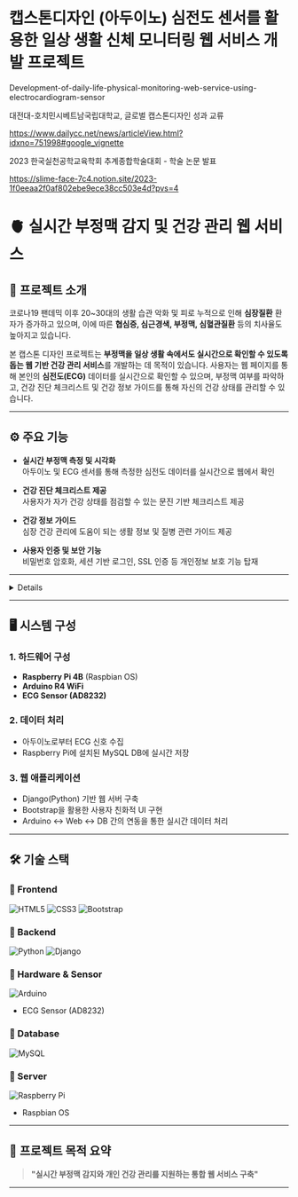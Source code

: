 # 캡스톤디자인 (아두이노) 심전도 센서를 활용한 일상 생활 신체 모니터링 웹 서비스 개발 프로젝트
Development-of-daily-life-physical-monitoring-web-service-using-electrocardiogram-sensor

대전대-호치민시베트남국립대학교, 글로벌 캡스톤디자인 성과 교류

https://www.dailycc.net/news/articleView.html?idxno=751998#google_vignette

2023 한국실천공학교육학회 추계종합학술대회 - 학술 논문 발표

https://slime-face-7c4.notion.site/2023-1f0eeaa2f0af802ebe9ece38cc503e4d?pvs=4



# 🫀 실시간 부정맥 감지 및 건강 관리 웹 서비스

## 📝 프로젝트 소개

코로나19 팬데믹 이후 20~30대의 생활 습관 악화 및 피로 누적으로 인해 **심장질환** 환자가 증가하고 있으며, 이에 따른 **협심증, 심근경색, 부정맥, 심혈관질환** 등의 치사율도 높아지고 있습니다.

본 캡스톤 디자인 프로젝트는 **부정맥을 일상 생활 속에서도 실시간으로 확인할 수 있도록 돕는 웹 기반 건강 관리 서비스**를 개발하는 데 목적이 있습니다. 사용자는 웹 페이지를 통해 본인의 **심전도(ECG)** 데이터를 실시간으로 확인할 수 있으며, 부정맥 여부를 파악하고, 건강 진단 체크리스트 및 건강 정보 가이드를 통해 자신의 건강 상태를 관리할 수 있습니다.

---

## ⚙️ 주요 기능

- **실시간 부정맥 측정 및 시각화**  
  아두이노 및 ECG 센서를 통해 측정한 심전도 데이터를 실시간으로 웹에서 확인

- **건강 진단 체크리스트 제공**  
  사용자가 자가 건강 상태를 점검할 수 있는 문진 기반 체크리스트 제공

- **건강 정보 가이드**  
  심장 건강 관리에 도움이 되는 생활 정보 및 질병 관련 가이드 제공

- **사용자 인증 및 보안 기능**  
  비밀번호 암호화, 세션 기반 로그인, SSL 인증 등 개인정보 보호 기능 탑재

---
<details>
###🔧 트러블슈팅: 실시간 심전도 데이터 처리

### 🔍 문제 배경

프로젝트 핵심 기능인 **실시간 부정맥 감지**를 구현하기 위해, ECG 센서로부터 받은 데이터를 사용자 웹 페이지에 실시간으로 표시해야 했습니다.  
하지만 초기에는 일반적인 **AJAX 주기 요청 방식(`setInterval`)**을 사용했으며, 이 방식에서는 다음과 같은 문제가 발생했습니다:

- **데이터 지연**: 서버 응답이 누적되며 타이밍이 밀려 실시간성이 떨어짐  
- **서버 부하 증가**: 매초 반복 요청으로 인해 서버에 무의미한 트래픽이 발생  
- **데이터 누락**: 클라이언트가 요청을 보내기 전 수집된 데이터가 저장되지 않는 경우 발생  

---

### ⚙️ 해결 방법: AJAX 롱 폴링 (Long Polling)

이 문제를 해결하기 위해 **AJAX 롱 폴링** 방식을 도입했습니다.  
이 방식은 일반 폴링과는 달리, **서버가 새로운 데이터를 감지할 때까지 응답을 지연시킨 후 전송**하는 구조입니다.

- 클라이언트는 AJAX 요청을 보낸 후, 서버의 응답이 오기를 기다림  
- 서버는 새로운 ECG 데이터가 생성되면 응답을 반환  
- 클라이언트는 응답 수신 후 즉시 다음 요청을 보내, 연속적인 실시간 흐름을 유지  

---

### 🎯 결과

- 기존 방식 대비 **데이터 수신 지연이 70% 이상 감소**
- **0.1초 이내의 실시간 반응성** 확보로 사용자에게 자연스러운 ECG 시각화 제공
- 서버는 **불필요한 요청에 응답하지 않아 리소스 절약**, 시스템 전체 안정성 증가

</details>

---

## 🖥️ 시스템 구성

### 1. 하드웨어 구성
- **Raspberry Pi 4B** (Raspbian OS)
- **Arduino R4 WiFi**
- **ECG Sensor (AD8232)**

### 2. 데이터 처리
- 아두이노로부터 ECG 신호 수집
- Raspberry Pi에 설치된 MySQL DB에 실시간 저장

### 3. 웹 애플리케이션
- Django(Python) 기반 웹 서버 구축
- Bootstrap을 활용한 사용자 친화적 UI 구현
- Arduino ↔ Web ↔ DB 간의 연동을 통한 실시간 데이터 처리

---

## 🛠️ 기술 스택

### 🔹 Frontend
![HTML5](https://img.shields.io/badge/html5-%23E34F26.svg?style=for-the-badge&logo=html5&logoColor=white)
![CSS3](https://img.shields.io/badge/css3-%231572B6.svg?style=for-the-badge&logo=css3&logoColor=white)
![Bootstrap](https://img.shields.io/badge/bootstrap-%238511FA.svg?style=for-the-badge&logo=bootstrap&logoColor=white)

### 🔹 Backend
![Python](https://img.shields.io/badge/python-3670A0?style=for-the-badge&logo=python&logoColor=ffdd54)
![Django](https://img.shields.io/badge/django-%23092E20.svg?style=for-the-badge&logo=django&logoColor=white)

### 🔹 Hardware & Sensor
![Arduino](https://img.shields.io/badge/-Arduino-00979D?style=for-the-badge&logo=Arduino&logoColor=white)
- ECG Sensor (AD8232)  

### 🔹 Database
![MySQL](https://img.shields.io/badge/mysql-4479A1.svg?style=for-the-badge&logo=mysql&logoColor=white)

### 🔹 Server
![Raspberry Pi](https://img.shields.io/badge/-Raspberry_Pi-C51A4A?style=for-the-badge&logo=Raspberry-Pi) 
- Raspbian OS  

---

## 📌 프로젝트 목적 요약

> **"실시간 부정맥 감지와 개인 건강 관리를 지원하는 통합 웹 서비스 구축"**

---

